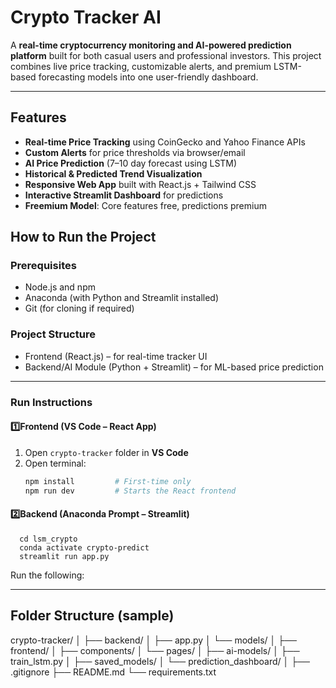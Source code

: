 # Crypto Tracker AI

A **real-time cryptocurrency monitoring and AI-powered prediction platform** built for both casual users and professional investors. This project combines live price tracking, customizable alerts, and premium LSTM-based forecasting models into one user-friendly dashboard.

---

##  Features

-  **Real-time Price Tracking** using CoinGecko and Yahoo Finance APIs
-  **Custom Alerts** for price thresholds via browser/email
-  **AI Price Prediction** (7–10 day forecast using LSTM)
-  **Historical & Predicted Trend Visualization**
-  **Responsive Web App** built with React.js + Tailwind CSS
-  **Interactive Streamlit Dashboard** for predictions
-  **Freemium Model**: Core features free, predictions premium

##  How to Run the Project

###  Prerequisites

- Node.js and npm
- Anaconda (with Python and Streamlit installed)
- Git (for cloning if required)

###  Project Structure

- Frontend (React.js) – for real-time tracker UI
- Backend/AI Module (Python + Streamlit) – for ML-based price prediction

---

###  Run Instructions

####  1️⃣**Frontend (VS Code – React App)**

1. Open `crypto-tracker` folder in **VS Code**
2. Open terminal:
   ```bash
   npm install         # First-time only
   npm run dev         # Starts the React frontend
   
#### 2️⃣Backend (Anaconda Prompt – Streamlit)
    
      cd lsm_crypto
      conda activate crypto-predict
      streamlit run app.py

Run the following:

---

##  Folder Structure (sample)
crypto-tracker/
│
├── backend/
│ ├── app.py
│ └── models/
│
├── frontend/
│ ├── components/
│ └── pages/
│
├── ai-models/
│ ├── train_lstm.py
│ ├── saved_models/
│ └── prediction_dashboard/
│
├── .gitignore
├── README.md
└── requirements.txt





